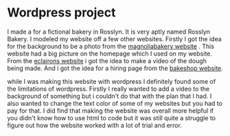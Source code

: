 # Wordpress project



  I made a for a fictional bakery in Rosslyn. It is very aptly named Rosslyn Bakery. I modeled my website off a few other websites. Firstly I got the idea for the background to be a photo from the [magnoliabakery website](https://www.magnoliabakery.com) . This website had a big picture on the homepage which I used on my website. From the [eclairons website](https://www.eclairons.com)  i got the idea to make a video of the dough being made. And i got the idea for a hiring page from the [bakeshop website](https://www.bakeshopva.com/).

  while I was making this website with wordpress I definitely found some of the limitations of wordpress. Firstly I really wanted to add a    video to the background of something but i couldn't do that with the plan that I had. I also wanted to change the text color of some of my websites but you had to pay for that. I did find that making the website was overall more helpful if you didn't know how to use html to code but it was still quite a struggle to figure out how the website worked with a lot of trial and error.










